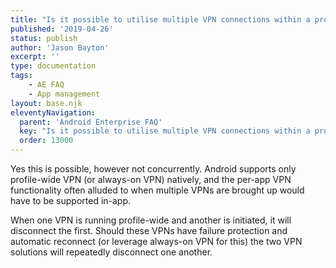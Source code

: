 ```yaml
---
title: "Is it possible to utilise multiple VPN connections within a profile?"
published: '2019-04-26'
status: publish
author: 'Jason Bayton'
excerpt: ''
type: documentation
tags: 
    - AE FAQ
    - App management
layout: base.njk
eleventyNavigation:
  parent: 'Android Enterprise FAQ'
  key: "Is it possible to utilise multiple VPN connections within a profile?"
  order: 13000
--- 
```

Yes this is possible, however not concurrently. Android supports only profile-wide VPN (or always-on VPN) natively, and the per-app VPN functionality often alluded to when multiple VPNs are brought up would have to be supported in-app.

When one VPN is running profile-wide and another is initiated, it will disconnect the first. Should these VPNs have failure protection and automatic reconnect (or leverage always-on VPN for this) the two VPN solutions will repeatedly disconnect one another.

